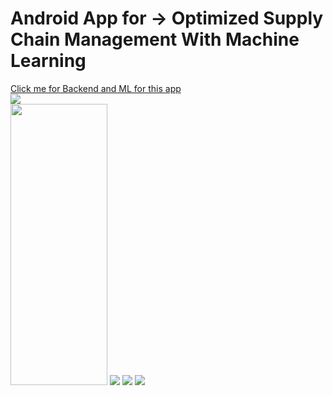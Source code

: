 <h1> Android App for -> Optimized Supply Chain Management  With Machine Learning </h1>
<a href="https://github.com/chaitanya0802/SupplySyncBackend">Click me for Backend and ML for this app</a> 
</br>
<img src="https://github.com/user-attachments/assets/1e5cc073-792b-438f-8176-f6b298975c6e">
</br>
<img src="https://github.com/user-attachments/assets/64857d08-63e6-4e3f-8191-cf20ea2a5915" width="155" height="450">
<img src="https://github.com/user-attachments/assets/a7c432c5-5ded-4219-b562-f37c8ab783a0">
<img src="https://github.com/user-attachments/assets/f50935e9-dc06-460f-ae87-d56990697dbf">
<img src="https://github.com/user-attachments/assets/b776f5bc-e506-4497-abfc-2ae77d54818e">
